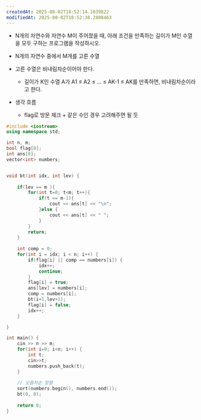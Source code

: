 ```yaml
---
createdAt: 2025-08-02T18:52:14.1039822
modifiedAt: 2025-08-02T18:52:38.2808463
---
```

- N개의 자연수와 자연수 M이 주어졌을 때, 아래 조건을 만족하는 길이가 M인 수열을 모두 구하는 프로그램을 작성하시오.
- N개의 자연수 중에서 M개를 고른 수열
- 고른 수열은 비내림차순이어야 한다.
    - 길이가 K인 수열 A가 A1 ≤ A2 ≤ ... ≤ AK-1 ≤ AK를 만족하면, 비내림차순이라고 한다.

- 생각 흐름
	- flag로 방문 체크 + 같은 수인 경우 고려해주면 될 듯
	
	

``` c++
#include <iostream>
using namespace std;

int n, m;
bool flag[8];
int ans[8];
vector<int> numbers;


void bt(int idx, int lev) {
	
	if(lev == m ){
		for(int t=0; t<m; t++){
			if(t == m-1){
				cout << ans[t] << "\n"; 
			}else {
				cout << ans[t] << " ";
			}
		}
		return;	
	}
	
	int comp = 0;
	for(int i = idx; i < n; i++) {
		if(flag[i] || comp == numbers[i]) {
			idx++;
			continue;
		}
		flag[i] = true;
		ans[lev] = numbers[i];
		comp = numbers[i];
		bt(i+1,lev+1);
		flag[i] = false;
		idx++;
	}

}

int main() {
	cin >> n >> m;
	for(int i=0; i<n; i++) {
		int t;
		cin>>t;
		numbers.push_back(t);
	}
	
	// 오름차순 정렬 
	sort(numbers.begin(), numbers.end());
	bt(0, 0);
	
	return 0;
}

```
